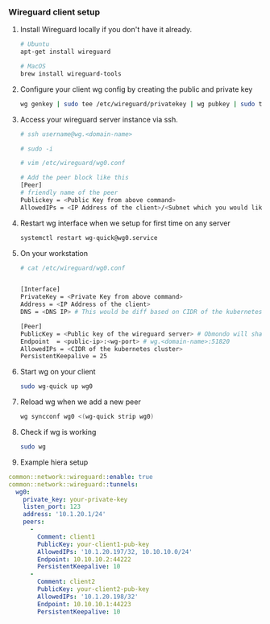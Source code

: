 ### Wireguard client setup

1. Install Wireguard locally if you don't have it already.

   ```sh
   # Ubuntu
   apt-get install wireguard

   # MacOS
   brew install wireguard-tools
   ```

2. Configure your client wg config by creating the public and private key

   ```sh
   wg genkey | sudo tee /etc/wireguard/privatekey | wg pubkey | sudo tee /etc/wireguard/publickey
   ```

3. Access your wireguard server instance via ssh.

   ```sh
   # ssh username@wg.<domain-name>

   # sudo -i

   # vim /etc/wireguard/wg0.conf

   # Add the peer block like this
   [Peer]
   # friendly name of the peer
   Publickey = <Public Key from above command>
   AllowedIPs = <IP Address of the client>/<Subnet which you would like the wg-client can access to>
   ```

4. Restart wg interface when we setup for first time on any server

   ```sh
   systemctl restart wg-quick@wg0.service
   ```

5. On your workstation

   ```sh
   # cat /etc/wireguard/wg0.conf


   [Interface]
   PrivateKey = <Private Key from above command>
   Address = <IP Address of the client>
   DNS = <DNS IP> # This would be diff based on CIDR of the kubernetes cluster

   [Peer]
   PublicKey = <Public key of the wireguard server> # Obmondo will share this to you
   Endpoint  = <public-ip>:<wg-port> # wg.<domain-name>:51820
   AllowedIPs = <CIDR of the kubernetes cluster>
   PersistentKeepalive = 25
   ```

6. Start wg on your client

   ```sh
   sudo wg-quick up wg0
   ```

7. Reload wg when we add a new peer

   ```sh
   wg syncconf wg0 <(wg-quick strip wg0)
   ```

8. Check if wg is working

    ```sh
    sudo wg
    ```

9. Example hiera setup

  ```yaml
  common::network::wireguard::enable: true
  common::network::wireguard::tunnels:
    wg0:
      private_key: your-private-key
      listen_port: 123
      address: '10.1.20.1/24'
      peers:
        -
          Comment: client1
          PublicKey: your-client1-pub-key
          AllowedIPs: '10.1.20.197/32, 10.10.10.0/24'
          Endpoint: 10.10.10.2:44222
          PersistentKeepalive: 10
        -
          Comment: client2
          PublicKey: your-client2-pub-key
          AllowedIPs: '10.1.20.198/32'
          Endpoint: 10.10.10.1:44223
          PersistentKeepalive: 10
  ```
